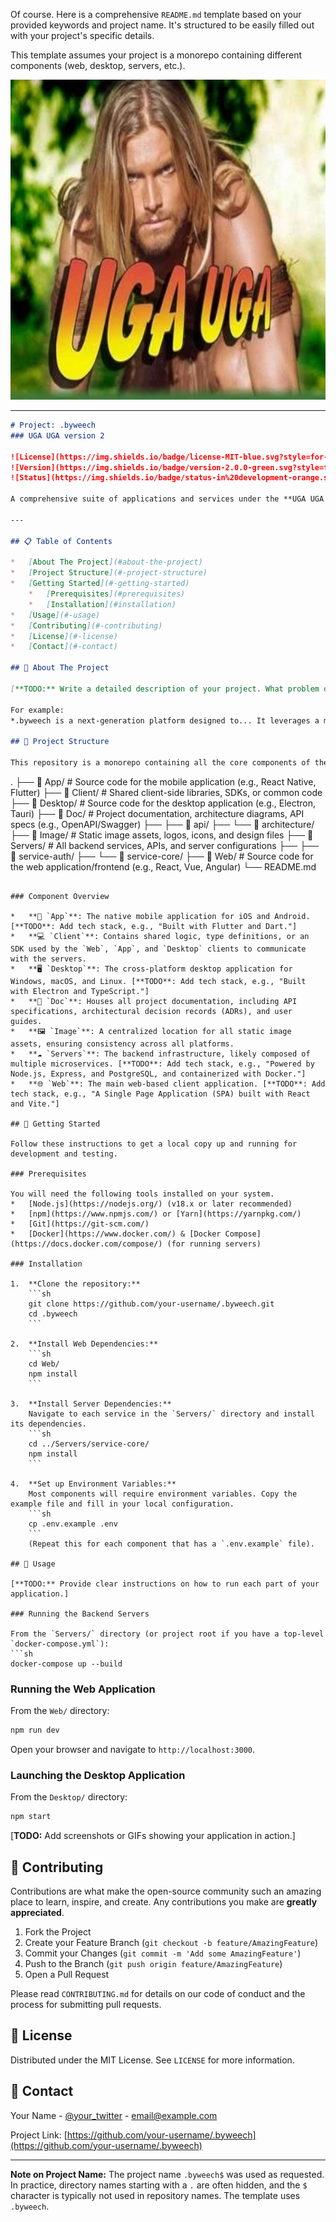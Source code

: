 Of course. Here is a comprehensive `README.md` template based on your provided keywords and project name. It's structured to be easily filled out with your project's specific details.

This template assumes your project is a monorepo containing different components (web, desktop, servers, etc.).

<img src="./matrix/cec/image/logon.webp" width="812" height="512">

---

```markdown
# Project: .byweech
### UGA UGA version 2

![License](https://img.shields.io/badge/license-MIT-blue.svg?style=for-the-badge)
![Version](https://img.shields.io/badge/version-2.0.0-green.svg?style=for-the-badge)
![Status](https://img.shields.io/badge/status-in%20development-orange.svg?style=for-the-badge)

A comprehensive suite of applications and services under the **UGA UGA v2** umbrella. This project encompasses web, desktop, and mobile clients, supported by a robust server-side infrastructure.

---

## 📋 Table of Contents

*   [About The Project](#about-the-project)
*   [Project Structure](#-project-structure)
*   [Getting Started](#-getting-started)
    *   [Prerequisites](#prerequisites)
    *   [Installation](#installation)
*   [Usage](#-usage)
*   [Contributing](#-contributing)
*   [License](#-license)
*   [Contact](#-contact)

## 🌟 About The Project

[**TODO:** Write a detailed description of your project. What problem does it solve? Who is the target audience? What are the key features and technologies used?]

For example:
*.byweech is a next-generation platform designed to... It leverages a microservices architecture to provide a seamless experience across its Web, Desktop, and App clients.*

## 📁 Project Structure

This repository is a monorepo containing all the core components of the `.byweech` project.

```
.
├── 📁 App/          # Source code for the mobile application (e.g., React Native, Flutter)
├── 📁 Client/       # Shared client-side libraries, SDKs, or common code
├── 📁 Desktop/      # Source code for the desktop application (e.g., Electron, Tauri)
├── 📁 Doc/          # Project documentation, architecture diagrams, API specs (e.g., OpenAPI/Swagger)
├── ├── 📄 api/
├── └── 📄 architecture/
├── 📁 Image/        # Static image assets, logos, icons, and design files
├── 📁 Servers/      # All backend services, APIs, and server configurations
├── ├── 📁 service-auth/
├── └── 📁 service-core/
├── 📁 Web/          # Source code for the web application/frontend (e.g., React, Vue, Angular)
└── README.md
```

### Component Overview

*   **📱 `App`**: The native mobile application for iOS and Android. [**TODO**: Add tech stack, e.g., "Built with Flutter and Dart."]
*   **💻 `Client`**: Contains shared logic, type definitions, or an SDK used by the `Web`, `App`, and `Desktop` clients to communicate with the servers.
*   **🖥️ `Desktop`**: The cross-platform desktop application for Windows, macOS, and Linux. [**TODO**: Add tech stack, e.g., "Built with Electron and TypeScript."]
*   **📄 `Doc`**: Houses all project documentation, including API specifications, architectural decision records (ADRs), and user guides.
*   **🖼️ `Image`**: A centralized location for all static image assets, ensuring consistency across all platforms.
*   **☁️ `Servers`**: The backend infrastructure, likely composed of multiple microservices. [**TODO**: Add tech stack, e.g., "Powered by Node.js, Express, and PostgreSQL, and containerized with Docker."]
*   **🌐 `Web`**: The main web-based client application. [**TODO**: Add tech stack, e.g., "A Single Page Application (SPA) built with React and Vite."]

## 🚀 Getting Started

Follow these instructions to get a local copy up and running for development and testing.

### Prerequisites

You will need the following tools installed on your system.
*   [Node.js](https://nodejs.org/) (v18.x or later recommended)
*   [npm](https://www.npmjs.com/) or [Yarn](https://yarnpkg.com/)
*   [Git](https://git-scm.com/)
*   [Docker](https://www.docker.com/) & [Docker Compose](https://docs.docker.com/compose/) (for running servers)

### Installation

1.  **Clone the repository:**
    ```sh
    git clone https://github.com/your-username/.byweech.git
    cd .byweech
    ```

2.  **Install Web Dependencies:**
    ```sh
    cd Web/
    npm install
    ```

3.  **Install Server Dependencies:**
    Navigate to each service in the `Servers/` directory and install its dependencies.
    ```sh
    cd ../Servers/service-core/
    npm install
    ```

4.  **Set up Environment Variables:**
    Most components will require environment variables. Copy the example file and fill in your local configuration.
    ```sh
    cp .env.example .env
    ```
    (Repeat this for each component that has a `.env.example` file).

## 🏃 Usage

[**TODO:** Provide clear instructions on how to run each part of your application.]

### Running the Backend Servers

From the `Servers/` directory (or project root if you have a top-level `docker-compose.yml`):
```sh
docker-compose up --build
```

### Running the Web Application

From the `Web/` directory:
```sh
npm run dev
```
Open your browser and navigate to `http://localhost:3000`.

### Launching the Desktop Application

From the `Desktop/` directory:
```sh
npm start
```

[**TODO:** Add screenshots or GIFs showing your application in action.]

## 🤝 Contributing

Contributions are what make the open-source community such an amazing place to learn, inspire, and create. Any contributions you make are **greatly appreciated**.

1.  Fork the Project
2.  Create your Feature Branch (`git checkout -b feature/AmazingFeature`)
3.  Commit your Changes (`git commit -m 'Add some AmazingFeature'`)
4.  Push to the Branch (`git push origin feature/AmazingFeature`)
5.  Open a Pull Request

Please read `CONTRIBUTING.md` for details on our code of conduct and the process for submitting pull requests.

## 📜 License

Distributed under the MIT License. See `LICENSE` for more information.

## 📧 Contact

Your Name - [@your_twitter](https://twitter.com/your_twitter) - email@example.com

Project Link: [https://github.com/your-username/.byweech](https://github.com/your-username/.byweech)

---

**Note on Project Name:** The project name `.byweech$` was used as requested. In practice, directory names starting with a `.` are often hidden, and the `$` character is typically not used in repository names. The template uses `.byweech`.
```